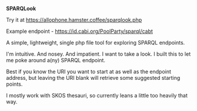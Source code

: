 **SPARQLook**

Try it at https://allophone.hamster.coffee/sparqlook.php

Example endpoint - https://id.cabi.org/PoolParty/sparql/cabt

A simple, lightweight, single php file tool for exploring SPARQL endpoints.

I'm intuitive. And nosey. And impatient. I want to take a look. I built this to let me poke around a(ny) SPARQL endpoint.

Best if you know the URI you want to start at as well as the endpoint address, but leaving the URI blank will retrieve some suggested starting points.

I mostly work with SKOS thesauri, so currently leans a little too heavily that way.
